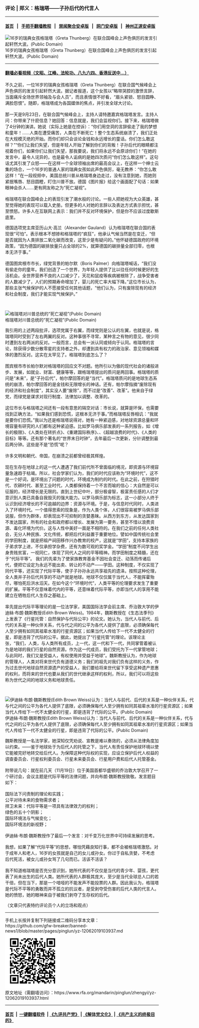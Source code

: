 ### 评论 | 郑义：格瑞塔——子孙后代的代言人
------------------------

#### [首页](https://github.com/gfw-breaker/banned-news1/blob/master/README.md) &nbsp;&nbsp;|&nbsp;&nbsp; [手把手翻墙教程](https://github.com/gfw-breaker/guides/wiki) &nbsp;&nbsp;|&nbsp;&nbsp; [禁闻聚合安卓版](https://github.com/gfw-breaker/bn-android) &nbsp;&nbsp;|&nbsp;&nbsp; [网门安卓版](https://github.com/oGate2/oGate) &nbsp;&nbsp;|&nbsp;&nbsp; [神州正道安卓版](https://github.com/SzzdOgate/update) 



<div id="headerimg">
 <img alt="16岁的瑞典女孩格瑞塔（Greta Thunberg）在联合国峰会上声色俱厉的发言引起轩然大波。(Public Domain)" src="https://www.rfa.org/mandarin/pinglun/zhengyi/yz-12062019103937.html/1.jpg/image" title="16岁的瑞典女孩格瑞塔（Greta Thunberg）在联合国峰会上声色俱厉的发言引起轩然大波。(Public Domain)"/>
 <div id="headerimgcontents">
  <div id="headerimgcaption">
   <span>
    16岁的瑞典女孩格瑞塔（Greta Thunberg）在联合国峰会上声色俱厉的发言引起轩然大波。(Public Domain)
   </span>
   <!-- zoomattribute -->
  </div>
  <!-- headerimgcaption -->
 </div>
 <!-- headerimagecontents -->
</div>

<hr/>


#### [翻墙必看视频（文昭、江峰、法轮功、八九六四、香港反送中...）](https://github.com/gfw-breaker/banned-news1/blob/master/pages/link3.md)

<div id="storytext">
 <div>
  <div class="slot_header">
  </div>
 </div>
 <p>
  不久之前，一位16岁的瑞典女孩格瑞塔（Greta Thunberg）在联合国气候峰会上声色俱厉的发言引起轩然大波。据记者报道，这个女孩以“略带哭腔的激愤言辞，当面痛斥全场世界领袖及与会人员”，而且表情很不好看，“眉头紧锁、怒目圆睁、满脸怨恨”。随即，格瑞塔成为各国媒体的焦点，并引发全球大讨论。
  <br/>
  <br/>
  那一天是9月23日，在联合国气候峰会上，主持人请特邀嘉宾格瑞塔发言。主持人问：你带来了什麽信息？她回答：信息就是，我们会监视你们。接下来，格瑞塔做了4分钟的演讲。她说（实际上她是在控诉）：“你们用空洞的言辞偷走了我的梦想和童年！……人类在遭受痛苦，人类在不断死亡！整个生态系统崩溃了，我们正处在大规模灭绝的开始。而你们却只会谈论金钱和永远增长的童话。你们怎么敢这样？”“你们让我们失望，但是年轻人开始了解到你们的背叛！子孙后代的眼睛都注视着你们，如果你们让我们失望，那我要说，我们将永远不会原谅你们！”在她的发言中，最令人诧异的，也是最令人诟病的是她四次质问“你们怎么敢这样”。这句话尤其引发了众怒——在这样一个全球领袖出席的最高会议上，在这样一个绅士云集的场合，一个16岁的普通人家的瑞典女孩如此声色俱厉，毫无教养：“你怎么敢这样！”在一段视频中，美国总统川普从格瑞塔身边走过，没有注意到她，而她则紧抿嘴唇、怒目圆瞪，盯住川普不放。德国《图片报》给这个画面配了句话：如果眼神会杀人……更有网友称之为“死亡凝视”。
  <br/>
  <br/>
  格瑞塔在联合国峰会上的表现引发了潮水般的讨论。一些人把她视为大众英雄，甚至觉得她的表现可以载入史册。但更多的人对她的言辞以及表达方式表示担忧，甚至愤怒。许多人在互联网上表示：我们并不反对环境保护，但是你不应该过度歇斯底里。
 </p>
 <p>
  德国选项党主席亚历山大·高兰（Alexander Gauland）认为格瑞塔在联合国的表现很“可怕”。表示根本不想掺和格瑞塔的“疯狂”，他承认气候当然是在变迁，“但是否就因为人类排放二氧化碳而改变，这至少是有疑问的。”他怀疑德国政府的环境政策，“因为德国的碳排放量只占全球的2%，就算德国的碳排量全部归零，也根本无济于事。”
  <br/>
  <br/>
  德国图宾根市市长，绿党背景的帕尔默（Boris Palmer）向格瑞塔喊话，“我们没有偷走你的童年。我们创造了一个世界，为年轻人提供了比以往任何时候更好的生活机会。全世界营养不良的人口减少了，天花和鼠疫等疾病被根除了，战争受害者的人数减少了，人们的预期寿命增加了，婴儿的死亡率大幅下降。”这位市长认为，那些主张气候保护的人不愿接受任何其他话题，“他们认为，只有废除现有的经济和社会制度，我们才能实现气候保护。”
 </p>
 <p>
  <br/>
  <div class="image-inline captioned" style="width:792px;">
   <div style="width:792px;">
    <img alt="格瑞塔对川普总统的“死亡凝视”(Public Domain)" src="https://www.rfa.org/mandarin/pinglun/zhengyi/yz-12062019103937.html/2.jpg" title="格瑞塔对川普总统的“死亡凝视”(Public Domain)"/>
   </div>
   <div class="image-caption">
    <span style="width:792px;">
     格瑞塔对川普总统的“死亡凝视”(Public Domain)
    </span>
    <span class="copyright">
    </span>
   </div>
  </div>
 </p>
 <p>
  我引用的上述两段批评，选项党属于右翼，而绿党则是公认的左翼，也就是说，格瑞塔同时受到了左右两翼的反对。这种事很不寻常，某种言之有物的意见，很少同时遭到左右两派的反对。一般而言，总会有一派认同或倾向于认同。格瑞塔的言论，除获得少数分散零星的支持者之外，却遭到具有权力的政治家、意见领袖和媒体的激烈反对。这实在太罕见了。格瑞塔到底怎么了？
  <br/>
  <br/>
  图宾根市市长帕尔默对格瑞塔的回应文不对题。他所引以为傲的现代社会的诸般进步、发展，如就业、财富、健康等等，跟格瑞塔提出的质问是两回事。格瑞塔的质问是“未来”，是“子孙后代”，帕尔摩回答的是“当代”。格瑞塔质问的是地球生态系统的崩溃，帕尔摩回答的是金钱和无限增长的神话。还有，帕尔摩指摘“废除现有的经济和社会制度”，其实没人要“废除”，而不过是“改善”、改革”。他来自于绿党，而绿党是谋求对现行制度、法律加以调整、改革的。
  <br/>
  <br/>
  这位市长与格瑞塔之间还有一段有意思的隔空对话：市长说，就算是环保，也需要找到正确方法，“如果我们感到恐慌，这根本无济于事。”而格瑞塔反唇相讥：“我就是要你们恐慌。”我以为还是格瑞塔说得对，她有一种紧迫感，对地球资源总量和环境容量有研究的人们都有这种紧迫感。比如罗马俱乐部发表的一系列报告，如《增长的极限》、《人类处在转折点》、《重建国际秩序》、、《超越浪费的时代》、《人类的目标》等等。还有那个著名的“世界末日时钟”，去年最后一次更新，分针调整到最后两分钟。这些是不是“恐慌”呢？
  <br/>
  <br/>
  许多文明和朝代、帝国，在崩溃之前都曾经极其辉煌。
  <br/>
  <br/>
  现在生存在地球上的这一代人遭遇了我们前代所不曾面临的境况，即资源与环境容量急速趋于枯竭。所以，社会学家们认为，我们的时代应该称为“环境时代”，这不是一个好词，是环境出了问题的时代，环境成为制约的时代。在此之前，在狩猎时代、农耕时代、甚至工业时代，人类都保持着一个不言而喻的信心：大自然是可以征服的，经济增长是无限的。直到上世纪中叶，部分极睿智，极富责任感的人们才意识到人类已具备自我毁灭的强大能力。以罗马俱乐部为标志，这一小部分人终于认识到经济增长的不可逾越的边界：资源与环境。于是，与信息时代同时，人类进入了环境时代。一个值得思索的现象是，作为人类个体，人们很容易被罗马俱乐部说服，但作为群体，却表现出不可抑制的贪婪愚昧。从西方到东方，从发达国家到不发达国家，所有的社会和政府都以增长、发展为第一要务，甚至不惜以浪费资源、毒化环境为代价。这与人性中美好一面是不相符的。在我们之前的任何人类社会，无分人种民族、文化传统，都把后代利益置于重要地位。譬如中国传统社会里的学田制度，就是把祖产祠田移作兴办教育的校产，这就是“学田”，支持本家族的子弟求学上进，不仅承担学杂费，还有为数可观的奖学金。“学田”制度不问学生出身贵贱贫富，一视同仁，体现了同代人之间的平等精神。而学田制度之精髓，还在于“代际平等”。 我们的先辈为了使家族教育基金不因社会变迁、动荡而传诸后代，便把它设定为永远不能出卖、转让的不动产——学田。这种制度，不仅实现了同代平等，还实现了代际平等，使子子孙孙永远共享祖先的遗泽。按照这种伦理，全人类并子孙后代共享的不动产就是地球。地球不仅仅属于当代人，不能挥霍殆尽，哪怕死后洪水滔天。在如今这个“环境时代”，人类平等的伦理要求发生了重要的扩展。平等不仅意味着代内的平等，还意味着代际平等，亦即当代人的享用不能建立在牺牲后代人生存之基础上。
  <br/>
  <br/>
  率先提出代际平等理论的是一位法学家，美国国际法学会前主席、乔治敦大学的伊迪絲·布朗·魏斯教授(Edith Brown Weiss)。1984年，魏斯教授在《生态法季刊》上发表了《行星托管：自然保护与代际公平》的论文。她认为，当代人与前代、后代的关系是一种伙伴关系，代与代之间的公平为各代人提供了底限，必须确保每代人至少拥有如同其祖辈水准的行星资源区；如果当代人传给下一代不太健全的行星，即是违背了代际的公平。据此，她提出了“行星托管”的理论。该理论主张，“我们，人类，与人类所有成员，上一代，这一代和下一代，共同掌管着被认为是地球的我们行星的自然资源。作为这一代成员，我们受托为下一代掌管地球；与此同时，我们又是受益人，有权使用并受益于地球”。魏斯教授认为，作为地球的管理人，人类对将来世代负有道德义务；我们的祖先对我们负有这样的义务，作为过去世代地球自然资源遗产的受益人，我们要给将来世代留下享受这种遗产恩惠的权利，而将来的世代也要从我们的世代继承这样的权利，所以，我们可以将这些称为世代之间的地球义务和地球责任。
 </p>
 <p>
  <br/>
  <div class="image-inline captioned" style="width:622px;">
   <div style="width:622px;">
    <img alt="伊迪絲·布朗·魏斯教授(Edith Brown Weiss)认为：当代人与前代、后代的关系是一种伙伴关系，代与代之间的公平为各代人提供了底限，必须确保每代人至少拥有如同其祖辈水准的行星资源区；如果当代人传给下一代不太健全的行星，即是违背了代际的公平。(Public Domain)" src="https://www.rfa.org/mandarin/pinglun/zhengyi/yz-12062019103937.html/3.jpg" title="伊迪絲·布朗·魏斯教授(Edith Brown Weiss)认为：当代人与前代、后代的关系是一种伙伴关系，代与代之间的公平为各代人提供了底限，必须确保每代人至少拥有如同其祖辈水准的行星资源区；如果当代人传给下一代不太健全的行星，即是违背了代际的公平。(Public Domain)"/>
   </div>
   <div class="image-caption">
    <span style="width:622px;">
     伊迪絲·布朗·魏斯教授(Edith Brown Weiss)认为：当代人与前代、后代的关系是一种伙伴关系，代与代之间的公平为各代人提供了底限，必须确保每代人至少拥有如同其祖辈水准的行星资源区；如果当代人传给下一代不太健全的行星，即是违背了代际的公平。(Public Domain)
    </span>
    <span class="copyright">
    </span>
   </div>
  </div>
 </p>
 <p>
  魏斯教授是一名法学家，她深知仅凭劝说、宣教是难以奏效的，必须从法律角度加以约束。——鉴于地球处于为后代人的托管之下，当代人有责任保护地球环境以使它能被完好地转交给后代人。为保障这种代际权的实现，应设立保护后代人权益的调查委员会、行星权利委员会、行星未来委员会、行星用户费和后代人托管基金。
  <br/>
  <br/>
  附带说几句：就在前几天（11月19日）位于美国首都华盛顿的乔治敦大学召开了一个研讨会，会议主题是代际平等的法律问题，并向布朗·魏斯教授致敬。发言题目如下：
  <br/>
  <br/>
  国际法下问责制的理论和实践；
  <br/>
  公平对待未来的食物需求者；
  <br/>
  捍卫未来：代际平等是一项具有法律效力的权利；
  <br/>
  绿色的五十个阴影；
  <br/>
  国际环境法与气候变化；
  <br/>
  国际环境法的新视野；
  <br/>
  <br/>
  伊迪絲·布朗·魏斯教授作了最后一个发言：对千变万化世界中可持续发展的思考。
  <br/>
  <br/>
  我想，如果了解“代际平等”的思想，哪怕凭藉良知行事，都不会被格瑞塔激怒。对于成年人和老人，16岁的女孩就是自己的女儿或孙女。你过于自私贪婪，不考虑后代死活，被女儿或孙女骂了几句而已。活该不活该？
  <br/>
  <br/>
  我不知道格瑞塔是否充分意识到，她所代表的不仅仅是当代的青少年、婴孩，更代表了尚未出生的后代人类。她所代表的人群极其庞大，至少是当代全球总人口的若干倍，但在当下，那是一个喑哑的不能发声不能投票的人群。因此我认为，格瑞塔是代际不平等的勇敢而并不孤立的抗议者，是受剥夺受伤害的后代人类的代言人。她的愤怒，她的眼神来自于被我们剥夺了生存权的后代。
 </p>
 <p>
  （文章只代表特约评论员个人的立场和观点）
 </p>
</div>

<hr/>
手机上长按并复制下列链接或二维码分享本文章：<br/>
https://github.com/gfw-breaker/banned-news1/blob/master/pages/pinglun/yz-12062019103937.md <br/>
<a href='https://github.com/gfw-breaker/banned-news1/blob/master/pages/pinglun/yz-12062019103937.md'><img src='https://github.com/gfw-breaker/banned-news1/blob/master/pages/pinglun/yz-12062019103937.md.png'/></a> <br/>
原文地址（需翻墙访问）：https://www.rfa.org/mandarin/pinglun/zhengyi/yz-12062019103937.html


------------------------
#### [首页](https://github.com/gfw-breaker/banned-news1/blob/master/README.md) &nbsp;|&nbsp; [一键翻墙软件](https://github.com/gfw-breaker/nogfw/blob/master/README.md) &nbsp;| [《九评共产党》](https://github.com/gfw-breaker/9ping.md/blob/master/README.md#九评之一评共产党是什么) | [《解体党文化》](https://github.com/gfw-breaker/jtdwh.md/blob/master/README.md) | [《共产主义的终极目的》](https://github.com/gfw-breaker/gczydzjmd.md/blob/master/README.md)


<img src='http://gfw-breaker.win/banned-news1/pages/pinglun/yz-12062019103937.md' width='0px' height='0px'/>